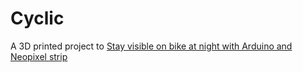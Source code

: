 # Cyclic

A 3D printed project to [Stay visible on bike at night with Arduino and Neopixel strip](https://fllo.medium.com/stay-visible-on-bicycle-at-night-with-arduino-and-neopixel-strip-b99a0887c1fe)
